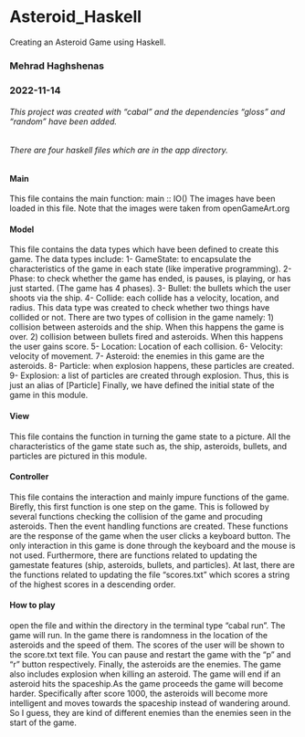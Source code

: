 # Asteroid_Haskell
Creating an Asteroid Game using Haskell.

### Mehrad Haghshenas 
### 2022-11-14

###### This project was created with “cabal” and the dependencies “gloss” and “random” have been added. 
###### There are four haskell files which are in the app directory.

#### Main
This file contains the main function: main :: IO() The images have been loaded in this file. Note that the images were taken from openGameArt.org
#### Model
This file contains the data types which have been defined to create this game. The data types include: 
1- GameState: to encapsulate the characteristics of the game in each state (like imperative programming). 
2- Phase: to check whether the game has ended, is pauses, is playing, or has just started. (The game has 4 phases). 
3- Bullet: the bullets which the user shoots via the ship. 
4- Collide: each collide has a velocity, location, and radius. This data type was created to check whether two things have collided or not. There are two types of collision in the game namely: 1) collision between asteroids and the ship. When this happens the game is over. 2) collision between bullets fired and asteroids. When this happens the user gains score. 5- Location: Location of each collision. 
6- Velocity: velocity of movement. 
7- Asteroid: the enemies in this game are the asteroids. 
8- Particle: when explosion happens, these particles are created. 
9- Explosion: a list of particles are created through explosion. Thus, this is just an alias of [Particle]
Finally, we have defined the initial state of the game in this module.
#### View
This file contains the function in turning the game state to a picture. All the characteristics of the game state such as, the ship, asteroids, bullets, and particles are pictured in this module.
#### Controller
This file contains the interaction and mainly impure functions of the game. Birefly, this first function is one step on the game. This is followed by several functions checking the collision of the game and procuding asteroids. Then the event handling functions are created. These functions are the response of the game when the user clicks a keyboard button. The only interaction in this game is done through the keyboard and the mouse is not used. Furthermore, there are functions related to updating the gamestate features (ship, asteroids, bullets, and particles). At last, there are the functions related to updating the file “scores.txt” which scores a string of the highest scores in a descending order.
#### How to play
open the file and within the directory in the terminal type “cabal run”. The game will run. In the game there is randomness in the location of the asteroids and the speed of them. The scores of the user will be shown to the score.txt text file. You can pause and restart the game with the “p” and “r” button respectively. Finally, the asteroids are the enemies. The game also includes explosion when killing an asteroid. The game will end if an asteroid hits the spaceship.As the game proceeds the game will become harder. Specifically after score 1000, the asteroids will become more intelligent and moves towards the spaceship instead of wandering around. So I guess, they are kind of different enemies than the enemies seen in the start of the game.
